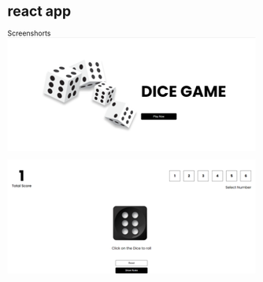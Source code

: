 # react app 
Screenshorts
![Alt text](/screen1.png "Optional title")

![Alt text](/screen2.png "Optional title")

